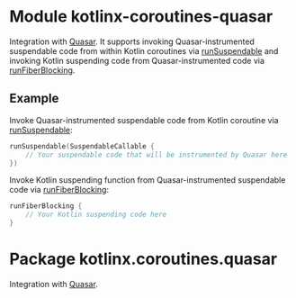 # Module kotlinx-coroutines-quasar

Integration with [Quasar](http://docs.paralleluniverse.co/quasar/).
It supports invoking Quasar-instrumented suspendable code from within Kotlin
coroutines via [runSuspendable] and invoking Kotlin suspending code from 
Quasar-instrumented code via [runFiberBlocking].

## Example

Invoke Quasar-instrumented suspendable code from Kotlin coroutine via [runSuspendable]:

```kotlin
runSuspendable(SuspendableCallable {
    // Your suspendable code that will be instrumented by Quasar here
})
```

Invoke Kotlin suspending function from Quasar-instrumented suspendable code via [runFiberBlocking]:

```kotlin
runFiberBlocking {
    // Your Kotlin suspending code here
}
```

# Package kotlinx.coroutines.quasar

Integration with [Quasar](http://docs.paralleluniverse.co/quasar/).

<!--- MODULE kotlinx-coroutines-core -->
<!--- INDEX kotlinx.coroutines -->
<!--- MODULE kotlinx-coroutines-quasar -->
<!--- INDEX kotlinx.coroutines.quasar -->
[runSuspendable]: https://kotlin.github.io/kotlinx.coroutines/kotlinx-coroutines-quasar/kotlinx.coroutines.quasar/run-suspendable.html
[runFiberBlocking]: https://kotlin.github.io/kotlinx.coroutines/kotlinx-coroutines-quasar/kotlinx.coroutines.quasar/run-fiber-blocking.html
<!--- END -->
